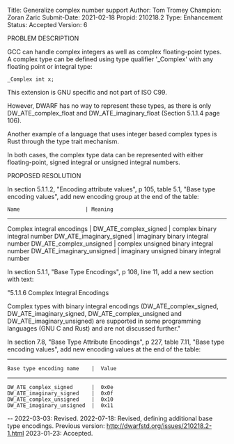 Title:       Generalize complex number support
Author:      Tom Tromey
Champion:    Zoran Zaric
Submit-Date: 2021-02-18
Propid:      210218.2
Type:        Enhancement
Status:      Accepted
Version:     6

PROBLEM DESCRIPTION

GCC can handle complex integers as well as complex floating-point types.
A complex type can be defined using type qualifier '_Complex' with any
floating point or integral type:

    _Complex int x;

This extension is GNU specific and not part of ISO C99.

However, DWARF has no way to represent these types, as there is only
DW_ATE_complex_float and DW_ATE_imaginary_float (Section 5.1.1.4 page 106).

Another example of a language that uses integer based complex types is Rust
through the type trait mechanism.

In both cases, the complex type data can be represented with either
floating-point, signed integral or unsigned integral numbers.

PROPOSED RESOLUTION

In section 5.1.1.2, "Encoding attribute values", p 105, table 5.1,
"Base type encoding values", add new encoding group at the end of the
table:

    Name                     | Meaning
-----------------------------------------------------------
 Complex integral encodings
                             |
 DW_ATE_complex_signed       | complex binary integral number
 DW_ATE_imaginary_signed     | imaginary binary integral number
 DW_ATE_complex_unsigned     | complex unsigned binary integral number
 DW_ATE_imaginary_unsigned   | imaginary unsigned binary integral number

In section 5.1.1, "Base Type Encodings", p 108, line 11, add a new
section with text:

  "5.1.1.6 Complex Integral Encodings

   Complex types with binary integral encodings (DW_ATE_complex_signed,
   DW_ATE_imaginary_signed, DW_ATE_complex_unsigned and
   DW_ATE_imaginary_unsigned) are supported in some programming
   languages (GNU C and Rust) and are not discussed further."

In section 7.8, "Base Type Attribute Encodings", p 227, table 7.11,
"Base type encoding values", add new encoding values at the end of the
table:

  -------------------------------------------------------
    Base type encoding name    |  Value
  -------------------------------------------------------
    DW_ATE_complex_signed      |  0x0e
    DW_ATE_imaginary_signed    |  0x0f
    DW_ATE_complex_unsigned    |  0x10
    DW_ATE_imaginary_unsigned  |  0x11

-- 
2022-03-03: Revised.
2022-07-18: Revised, defining additional base type encodings.
            Previous version: http://dwarfstd.org/issues/210218.2-1.html
2023-01-23: Accepted.
